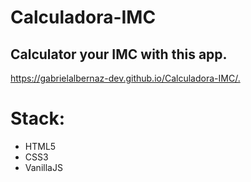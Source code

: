 # Calculadora-IMC
<h2>Calculator your IMC with this app.</h2>
<a href="https://gabrielalbernaz-dev.github.io/Calculadora-IMC/.">https://gabrielalbernaz-dev.github.io/Calculadora-IMC/.</a>

<h1>Stack:</h1>
<ul>
  <li>HTML5</li>
  <li>CSS3</li>
  <li>VanillaJS</li>
</ul>
  
